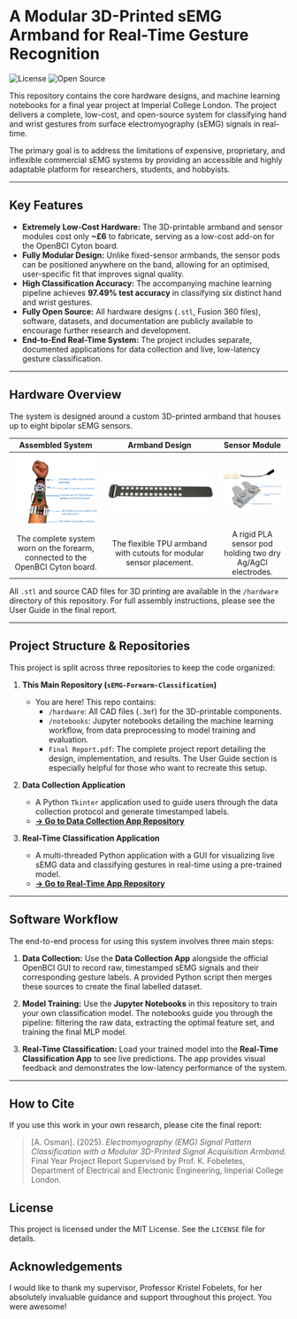 # A Modular 3D-Printed sEMG Armband for Real-Time Gesture Recognition

![License](https://img.shields.io/badge/license-MIT-blue.svg)
![Open Source](https://img.shields.io/badge/Open%20Source-%E2%9D%A4-brightgreen.svg)

This repository contains the core hardware designs, and machine learning notebooks for a final year project at Imperial College London. The project delivers a complete, low-cost, and open-source system for classifying hand and wrist gestures from surface electromyography (sEMG) signals in real-time.

The primary goal is to address the limitations of expensive, proprietary, and inflexible commercial sEMG systems by providing an accessible and highly adaptable platform for researchers, students, and hobbyists.

---

## Key Features

* **Extremely Low-Cost Hardware:** The 3D-printable armband and sensor modules cost only **~£6** to fabricate, serving as a low-cost add-on for the OpenBCI Cyton board.
* **Fully Modular Design:** Unlike fixed-sensor armbands, the sensor pods can be positioned anywhere on the band, allowing for an optimised, user-specific fit that improves signal quality.
* **High Classification Accuracy:** The accompanying machine learning pipeline achieves **97.49% test accuracy** in classifying six distinct hand and wrist gestures.
* **Fully Open Source:** All hardware designs (`.stl`, Fusion 360 files), software, datasets, and documentation are publicly available to encourage further research and development.
* **End-to-End Real-Time System:** The project includes separate, documented applications for data collection and live, low-latency gesture classification.

---

## Hardware Overview

The system is designed around a custom 3D-printed armband that houses up to eight bipolar sEMG sensors.

| Assembled System | Armband Design | Sensor Module |
| :---: | :---: | :---: |
| ![Full System Being Worn](./assets/final-hardware-all.png) | ![TPU Armband](./assets/armband.png) | ![Sensor Module](./assets/sensor-module.png) |
| The complete system worn on the forearm, connected to the OpenBCI Cyton board. | The flexible TPU armband with cutouts for modular sensor placement. | A rigid PLA sensor pod holding two dry Ag/AgCl electrodes. |

All `.stl` and source CAD files for 3D printing are available in the `/hardware` directory of this repository. For full assembly instructions, please see the User Guide in the final report.

---

## Project Structure & Repositories

This project is split across three repositories to keep the code organized:

1.  **This Main Repository (`sEMG-Forearm-Classification`)**
    * You are here! This repo contains:
        * `/hardware`: All CAD files (`.3mf`) for the 3D-printable components.
        * `/notebooks`: Jupyter notebooks detailing the machine learning workflow, from data preprocessing to model training and evaluation.
        * `Final Report.pdf`: The complete project report detailing the design, implementation, and results. The User Guide section is especially helpful for those who want to recreate this setup.

2.  **Data Collection Application**
    * A Python `Tkinter` application used to guide users through the data collection protocol and generate timestamped labels.
    * **[-> Go to Data Collection App Repository](https://github.com/LilOz/EMGPromptApp)**

3.  **Real-Time Classification Application**
    * A multi-threaded Python application with a GUI for visualizing live sEMG data and classifying gestures in real-time using a pre-trained model.
    * **[-> Go to Real-Time App Repository](http://github.com/LilOz/emg-realtime-classification)**

---

## Software Workflow

The end-to-end process for using this system involves three main steps:

1.  **Data Collection:** Use the **Data Collection App** alongside the official OpenBCI GUI to record raw, timestamped sEMG signals and their corresponding gesture labels. A provided Python script then merges these sources to create the final labelled dataset.

2.  **Model Training:** Use the **Jupyter Notebooks** in this repository to train your own classification model. The notebooks guide you through the pipeline: filtering the raw data, extracting the optimal feature set, and training the final MLP model.

3.  **Real-Time Classification:** Load your trained model into the **Real-Time Classification App** to see live predictions. The app provides visual feedback and demonstrates the low-latency performance of the system.

---

## How to Cite

If you use this work in your own research, please cite the final report:

> [A. Osman]. (2025). *Electromyography (EMG) Signal Pattern Classification with a Modular 3D-Printed Signal Acquisition Armband*. Final Year Project Report Supervised by Prof. K. Fobeletes, Department of Electrical and Electronic Engineering, Imperial College London.

## License

This project is licensed under the MIT License. See the `LICENSE` file for details.

## Acknowledgements

I would like to thank my supervisor, Professor Kristel Fobelets, for her absolutely invaluable guidance and support throughout this project. You were awesome!
